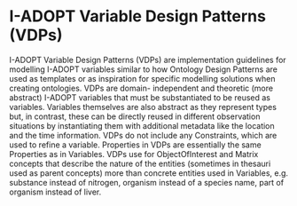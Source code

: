 # I-ADOPT Variable Design Patterns (VDPs)
I-ADOPT Variable Design Patterns (VDPs) are implementation guidelines for modelling I-ADOPT variables similar to how Ontology Design Patterns are used as templates or as inspiration for specific modelling solutions when creating ontologies. VDPs are domain- independent and theoretic (more abstract) I-ADOPT variables that must be substantiated to be reused as variables. Variables themselves are also abstract as they represent types but, in contrast, these can be directly reused in different observation situations by instantiating them with additional metadata like the location and the time information. VDPs do not include any Constraints, which are used to refine a variable. Properties in VDPs are essentially the same Properties as in Variables. VDPs use for ObjectOfInterest and Matrix concepts that describe the nature of the entities (sometimes in thesauri used as parent concepts)  more than concrete entities used in Variables, e.g. substance instead of nitrogen, organism instead of a species name, part of organism instead of liver. 

